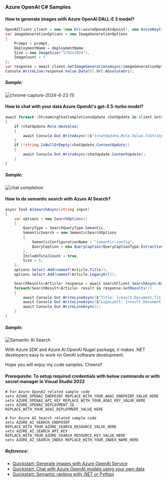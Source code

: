 ### Azure OpenAI C# Samples

#### How to generate images with Azure OpenAI DALL-E 3 model?
```cs
OpenAIClient client = new (new Uri(azureOpenAiEndpoint), new AzureKeyCredential(azureOpenAiKey));
var imageGenerationOptions = new ImageGenerationOptions
{
    Prompt = prompt,
    DeploymentName = deploymentName,
    Size = new ImageSize("1792x1024"),
    ImageCount = 1
};
var response = await client.GetImageGenerationsAsync(imageGenerationOptions);
Console.WriteLine(response.Value.Data[0].Url.AbsoluteUri);
```
##### Sample:
![chrome-capture-2024-4-23 (1)](https://github.com/ron-zhong/azure-openai/assets/43414651/15f468e5-cff8-4cd6-8b76-2dff3d0e490e)



#### How to chat with your data Azure OpenAI's gpt-3.5-turbo model?
```cs
await foreach (StreamingChatCompletionsUpdate chatUpdate in client.GetChatCompletionsStreaming(chatCompletionsOptions))
{
    if (chatUpdate.Role.HasValue)
    {
        await Console.Out.WriteAsync(($"{chatUpdate.Role.Value.ToString().ToUpperInvariant()}: ");
    }
    if (!string.IsNullOrEmpty(chatUpdate.ContentUpdate))
    {
        await Console.Out.WriteAsync(chatUpdate.ContentUpdate);
    }
}
```
##### Sample:
![chat completion](https://github.com/ron-zhong/azure-openai/assets/43414651/1de71dd4-4e77-4c0a-b78e-f53c6d4aa9f4)


#### How to do semantic search with Azure AI Search?
```cs
async Task AiSearchAsync(string input)
{
    var options = new SearchOptions()
    {
        QueryType = SearchQueryType.Semantic,
        SemanticSearch = new SemanticSearchOptions
        {
            SemanticConfigurationName = "semantic-config",
            QueryCaption = new QueryCaption(QueryCaptionType.Extractive)
        },
        IncludeTotalCount = true,
        Size = 5,
    };
    options.Select.Add(nameof(Article.Title));
    options.Select.Add(nameof(Article.LegacyUrl));

    SearchResults<Article> response = await searchClient.SearchAsync<Article>(input, options);
    foreach(SearchResult<Article> result in response.GetResults())
    {
        await Console.Out.WriteLineAsync($"Title: {result.Document.Title}");
        await Console.Out.WriteLineAsync($"LegacyUrl: {result.Document.LegacyUrl}");
        await Console.Out.WriteLineAsync();
    }
}
```
##### Sample:
![Semantic AI Search](https://github.com/ron-zhong/azure-openai/assets/43414651/a65558e5-8955-4718-ba68-3ee1a3506226)


With Azure SDK and Azure.AI.OpenAI Nuget package, it makes .NET developers easy to work on GenAI software development.

Hope you will enjoy my code samples. Cheers!! 


#### Prerequisite: To setup required credentials with below commands or with secret manager in Visual Studio 2022

```pwsh
# For Azure OpenAI related sample code
setx AZURE_OPENAI_ENDPOINT REPLACE_WITH_YOUR_AOAI_ENDPOINT_VALUE_HERE
setx AZURE_OPENAI_API_KEY REPLACE_WITH_YOUR_AOAI_KEY_VALUE_HERE
setx AZURE_OPENAI_DEPLOYMENT_ID REPLACE_WITH_YOUR_AOAI_DEPLOYMENT_VALUE_HERE

# For Azure AI Search related sample code
setx AZURE_AI_SEARCH_ENDPOINT REPLACE_WITH_YOUR_AZURE_SEARCH_RESOURCE_VALUE_HERE
setx AZURE_AI_SEARCH_API_KEY REPLACE_WITH_YOUR_AZURE_SEARCH_RESOURCE_KEY_VALUE_HERE
setx AZURE_AI_SEARCH_INDEX REPLACE_WITH_YOUR_INDEX_NAME_HERE
```


##### Reference:
- [Quickstart: Generate images with Azure OpenAI Service](https://learn.microsoft.com/en-us/azure/ai-services/openai/dall-e-quickstart?pivots=programming-language-csharp&tabs=dalle3%2Ccommand-line)
- [Quickstart: Chat with Azure OpenAI models using your own data](https://learn.microsoft.com/en-us/azure/ai-services/openai/use-your-data-quickstart?context=%2Fazure%2Fsearch%2Fcontext%2Fcontext&tabs=command-line%2Cpython-new&pivots=programming-language-csharp#async-with-streaming)
- [Quickstart: Semantic ranking with .NET or Python](https://learn.microsoft.com/en-us/azure/search/search-get-started-semantic?tabs=dotnet)
